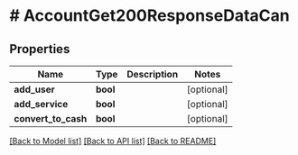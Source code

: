# # AccountGet200ResponseDataCan

## Properties

Name | Type | Description | Notes
------------ | ------------- | ------------- | -------------
**add_user** | **bool** |  | [optional]
**add_service** | **bool** |  | [optional]
**convert_to_cash** | **bool** |  | [optional]

[[Back to Model list]](../../README.md#models) [[Back to API list]](../../README.md#endpoints) [[Back to README]](../../README.md)
